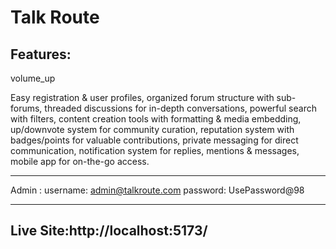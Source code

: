 # Talk Route

## Features:

volume_up

Easy registration & user profiles, organized forum structure with sub-forums, threaded discussions for in-depth conversations, powerful search with filters, content creation tools with formatting & media embedding, up/downvote system for community curation, reputation system with badges/points for valuable contributions, private messaging for direct communication, notification system for replies, mentions & messages, mobile app for on-the-go access.

---

Admin :
username: admin@talkroute.com
password: UsePassword@98

---

## Live Site:http://localhost:5173/
